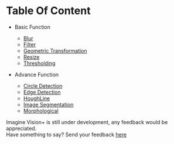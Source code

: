 # Table Of Content

- Basic Function

  - [Blur](Blur.md)
  - [Filter](Filter.md)
  - [Geometric Transformation](GeometricTransformation.md)
  - [Resize](Resize.md)
  - [Thresholding](Thresholding.md)

- Advance Function

  - [Circle Detection](circledetection.md)
  - [Edge Detection](Edgedetection.md)
  - [HoughLine](houghline.md)
  - [Image Segmentation](ImageSegmentation.md)
  - [Morphological](Morphological.md)

Imagine Vision+ is still under development, any feedback would be appreciated.  
Have something to say? Send your feedback [here](https://imaginevisionplus.com/feedback)
